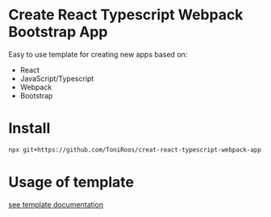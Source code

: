 # Create React Typescript Webpack Bootstrap App

Easy to use template for creating new apps based on:

 - React
 - JavaScript/Typescript
 - Webpack
 - Bootstrap

 # Install

```sh
npx git+https://github.com/ToniRoos/creat-react-typescript-webpack-app.git
```

# Usage of template
[see template documentation](template/README.md)